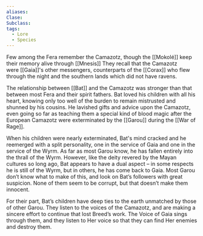 ```yaml
---
aliases: 
Clase: 
Subclass: 
tags:
  - Lore
  - Species
---
```


Few among the Fera remember the Camazotz, though the [[Mokolé]] keep their memory alive through [[Mnesis]] They recall that the Camazotz were [[Gaia]]'s other messengers, counterparts of the [[Corax]] who flew through the night and the southern lands which did not have ravens.

The relationship between [[Bat]] and the Camazotz was stronger than that between most Fera and their spirit fathers. Bat loved his children with all his heart, knowing only too well of the burden to remain mistrusted and shunned by his cousins. He lavished gifts and advice upon the Camazotz, even going so far as teaching them a special kind of blood magic after the European Camazotz were exterminated by the [[Garou]] during the [[War of Rage]].

When his children were nearly exterminated, Bat's mind cracked and he reemerged with a split personality, one in the service of Gaia and one in the service of the Wyrm. As far as most Garou know, he has fallen entirely into the thrall of the Wyrm. However, like the deity revered by the Mayan cultures so long ago, Bat appears to have a dual aspect – in some respects he is still of the Wyrm, but in others, he has come back to Gaia. Most Garou don’t know what to make of this, and look on Bat’s followers with great suspicion. None of them seem to be corrupt, but that doesn’t make them innocent.

For their part, Bat’s children have deep ties to the earth unmatched by those of other Garou. They listen to the voices of the Camazotz, and are making a sincere effort to continue that lost Breed’s work. The Voice of Gaia sings through them, and they listen to Her voice so that they can find Her enemies and destroy them.